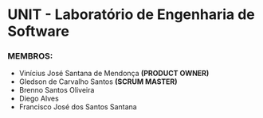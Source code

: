 # UNIT - Laboratório de Engenharia de Software

### MEMBROS:
- Vinícius José Santana de Mendonça **(PRODUCT OWNER)**
- Gledson de Carvalho Santos **(SCRUM MASTER)**
- Brenno Santos Oliveira
- Diego Alves
- Francisco José dos Santos Santana
